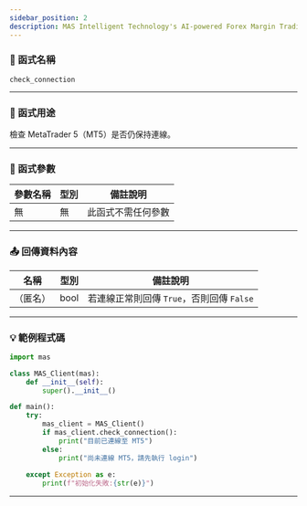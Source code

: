 ```yaml
---
sidebar_position: 2
description: MAS Intelligent Technology's AI-powered Forex Margin Trading Platform with full MetaTrader MT5 broker integration allows investors to generate automated trading strategies simply by entering text. Supports instant backtesting,real-time data synchronization,and seamless multi-broker switching. No coding experience required to easily launch AI automated trading,optimize strategies,and reduce market risk. Designed for both individual traders and financial institutions with standardized MetaTrader MT5-compatible APIs,automated backtesting,and quantitative strategy optimization to help enterprises deploy stable and efficient trading solutions quickly.
---
```


### 🧩 函式名稱

`check_connection`

---

### 🎯 函式用途

檢查 MetaTrader 5（MT5）是否仍保持連線。  

---

### 🔧 函式參數

| 參數名稱 | 型別 | 備註說明     |
|----------|------|--------------|
| 無       | 無   | 此函式不需任何參數 |

---

### 📤 回傳資料內容

| 名稱   | 型別 | 備註說明                                |
|--------|------|-------------------------------------------|
|（匿名） | bool | 若連線正常則回傳 `True`，否則回傳 `False` |

---

### 💡 範例程式碼

```python
import mas

class MAS_Client(mas):
    def __init__(self):
        super().__init__()

def main():
    try:
        mas_client = MAS_Client()
        if mas_client.check_connection():
            print("目前已連線至 MT5")
        else:
            print("尚未連線 MT5，請先執行 login")
            
    except Exception as e:
        print(f"初始化失敗:{str(e)}")
```
---
